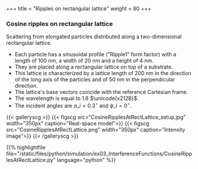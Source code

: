 +++
title = "Ripples on rectangular lattice"
weight = 60
+++

### Cosine ripples on rectangular lattice

Scattering from elongated particles distributed along a two-dimensional rectangular lattice.

* Each particle has a sinusoidal profile ("Ripple1" form factor) with a length of $100$ nm, a width of $20$ nm and a height of $4$ nm.
* They are placed along a rectangular lattice on top of a substrate.
* This lattice is characterized by a lattice length of $200$ nm in the direction of the long axis of the particles and of $50$ nm in the perpendicular direction.
* The lattice's base vectors coincide with the reference Cartesian frame.
* The wavelength is equal to $1.6$ $\unicode{x212B}$.
* The incident angles are $\alpha\_i = 0.3 ^{\circ}$ and $\phi\_i = 0^{\circ}$.

{{< galleryscg >}}
{{< figscg src="CosineRipplesAtRectLattice_setup.jpg" width="350px" caption="Real-space model">}}
{{< figscg src="CosineRipplesAtRectLattice.png" width="350px" caption="Intensity image">}}
{{< /galleryscg >}}

{{% highlightfile file="/static/files/python/simulation/ex03_InterferenceFunctions/CosineRipplesAtRectLattice.py" language="python" %}}
